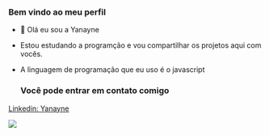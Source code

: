 ### Bem vindo ao meu perfil

- 👋 Olá eu sou a Yanayne
- Estou estudando a programção e vou compartilhar os projetos aqui com vocês.
- A linguagem de programação que eu uso é o javascript

  ### Você pode entrar em contato comigo

 [Linkedin: Yanayne](linkedin.com/in/yanayne-benetti-b6342244)

  ![]( https://media1.tenor.com/m/y2JXkY1pXkwAAAAC/cat-computer.gif  )

  


